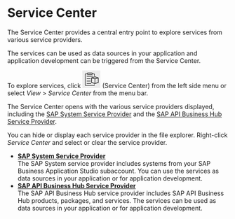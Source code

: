 <!-- loio1e8ec75c9c784b51a91c7370f269ff98 -->

# Service Center

The Service Center provides a central entry point to explore services from various service providers.

The services can be used as data sources in your application and application development can be triggered from the Service Center.

To explore services, click ![](images/Service_Center-_icon_0ce7c7b.jpg) \(Service Center\) from the left side menu or select *View* \> *Service Center* from the menu bar.

The Service Center opens with the various service providers displayed, including the [SAP System Service Provider](SAP_System_Service_Provider_892114c.md) and the [SAP API Business Hub Service Provider](SAP_API_Business_Hub_Service_Provider_1a2f306.md).

You can hide or display each service provider in the file explorer. Right-click *Service Center* and select or clear the service provider.

-   **[SAP System Service Provider](SAP_System_Service_Provider_892114c.md "The SAP System service provider includes systems from your SAP Business Application Studio subaccount. You can use
		the services as data sources in your application or for application development.")**  
The SAP System service provider includes systems from your SAP Business Application Studio subaccount. You can use the services as data sources in your application or for application development.
-   **[SAP API Business Hub Service Provider](SAP_API_Business_Hub_Service_Provider_1a2f306.md "The SAP API Business Hub service provider includes SAP API Business Hub products,
		packages, and services. The services can be used as data sources in your application or for
		application development.")**  
The SAP API Business Hub service provider includes SAP API Business Hub products, packages, and services. The services can be used as data sources in your application or for application development.

